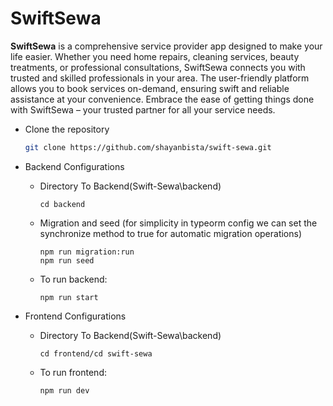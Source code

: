 # SwiftSewa

**SwiftSewa** is a comprehensive service provider app designed to make your life easier. Whether you need home repairs, cleaning services, beauty treatments, or professional consultations, SwiftSewa connects you with trusted and skilled professionals in your area. The user-friendly platform allows you to book services on-demand, ensuring swift and reliable assistance at your convenience. Embrace the ease of getting things done with SwiftSewa – your trusted partner for all your service needs.

- Clone the repository

  ```sh
  git clone https://github.com/shayanbista/swift-sewa.git

  ```

- Backend Configurations

  - Directory To Backend(Swift-Sewa\backend)

    ```
    cd backend

    ```

  - Migration and seed (for simplicity in typeorm config we can set the synchronize method to true for automatic migration operations)

    ```
    npm run migration:run
    npm run seed

    ```

  - To run backend:
    ```
    npm run start
    ```

- Frontend Configurations

  - Directory To Backend(Swift-Sewa\backend)

    ```
    cd frontend/cd swift-sewa

    ```

  - To run frontend:

    ```
    npm run dev
    ```

  

